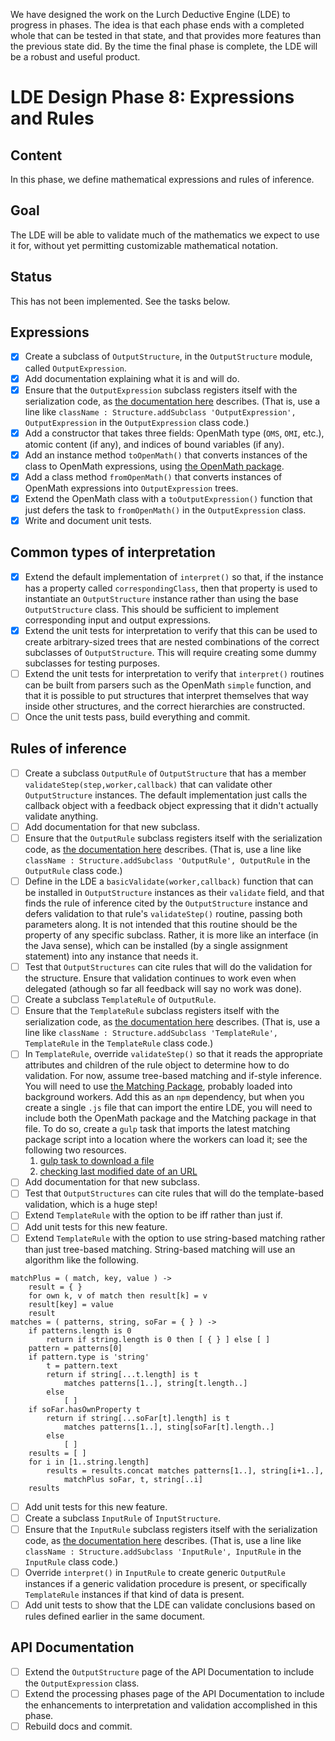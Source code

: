 
We have designed the work on the Lurch Deductive Engine (LDE) to progress in
phases.  The idea is that each phase ends with a completed whole that can be
tested in that state, and that provides more features than the previous
state did.  By the time the final phase is complete, the LDE will be a
robust and useful product.

# LDE Design Phase 8: Expressions and Rules

## Content

In this phase, we define mathematical expressions and rules of inference.

## Goal

The LDE will be able to validate much of the mathematics we expect to use it
for, without yet permitting customizable mathematical notation.

## Status

This has not been implemented.  See the tasks below.

## Expressions

 * [x] Create a subclass of `OutputStructure`, in the `OutputStructure`
   module, called `OutputExpression`.
 * [x] Add documentation explaining what it is and will do.
 * [x] Ensure that the `OutputExpression` subclass registers itself with the
   serialization code, as
   [the documentation here](https://github.com/lurchmath/lde/blob/master/src/structure.litcoffee#registering-class-names)
   describes.  (That is, use a line like
   `className : Structure.addSubclass 'OutputExpression', OutputExpression`
   in the `OutputExpression` class code.)
 * [x] Add a constructor that takes three fields: OpenMath type (`OMS`,
   `OMI`, etc.), atomic content (if any), and indices of bound variables (if
   any).
 * [x] Add an instance method `toOpenMath()` that converts instances of
   the class to OpenMath expressions, using
   [the OpenMath package](https://github.com/lurchmath/openmath-js).
 * [x] Add a class method `fromOpenMath()` that converts instances of
   OpenMath expressions into `OutputExpression` trees.
 * [x] Extend the OpenMath class with a `toOutputExpression()` function that
   just defers the task to `fromOpenMath()` in the `OutputExpression` class.
 * [x] Write and document unit tests.

## Common types of interpretation

 * [x] Extend the default implementation of `interpret()` so that, if the
   instance has a property called `correspondingClass`, then that property
   is used to instantiate an `OutputStructure` instance rather than using
   the base `OutputStructure` class.  This should be sufficient to implement
   corresponding input and output expressions.
 * [x] Extend the unit tests for interpretation to verify that this can be
   used to create arbitrary-sized trees that are nested combinations of the
   correct subclasses of `OutputStructure`.  This will require creating some
   dummy subclasses for testing purposes.
 * [ ] Extend the unit tests for interpretation to verify that `interpret()`
   routines can be built from parsers such as the OpenMath `simple`
   function, and that it is possible to put structures that interpret
   themselves that way inside other structures, and the correct hierarchies
   are constructed.
 * [ ] Once the unit tests pass, build everything and commit.

## Rules of inference

 * [ ] Create a subclass `OutputRule` of `OutputStructure` that has
   a member `validateStep(step,worker,callback)` that can validate other
   `OutputStructure` instances.  The default implementation just calls the
   callback object with a feedback object expressing that it didn't
   actually validate anything.
 * [ ] Add documentation for that new subclass.
 * [ ] Ensure that the `OutputRule` subclass registers itself with the
   serialization code, as
   [the documentation here](https://github.com/lurchmath/lde/blob/master/src/structure.litcoffee#registering-class-names)
   describes.  (That is, use a line like
   `className : Structure.addSubclass 'OutputRule', OutputRule` in the
   `OutputRule` class code.)
 * [ ] Define in the LDE a `basicValidate(worker,callback)` function that
   can be installed in `OutputStructure` instances as their `validate`
   field, and that finds the rule of inference cited by the
   `OutputStructure` instance and defers validation to that rule's
   `validateStep()` routine, passing both parameters along.  It is not
   intended that this routine should be the property of any specific
   subclass.  Rather, it is more like an interface (in the Java sense),
   which can be installed (by a single assignment statement) into any
   instance that needs it.
 * [ ] Test that `OutputStructures` can cite rules that will do the
   validation for the structure.  Ensure that validation continues to work
   even when delegated (athough so far all feedback will say no work was
   done).
 * [ ] Create a subclass `TemplateRule` of `OutputRule`.
 * [ ] Ensure that the `TemplateRule` subclass registers itself with the
   serialization code, as
   [the documentation here](https://github.com/lurchmath/lde/blob/master/src/structure.litcoffee#registering-class-names)
   describes.  (That is, use a line like
   `className : Structure.addSubclass 'TemplateRule', TemplateRule` in the
   `TemplateRule` class code.)
 * [ ] In `TemplateRule`, override `validateStep()` so that it reads the
   appropriate attributes and children of the rule object to determine how
   to do validation.  For now, assume tree-based matching and if-style
   inference.  You will need to use
   [the Matching Package](https://github.com/lurchmath/first-order-matching),
   probably loaded into background workers.  Add this as an `npm`
   dependency, but when you create a single `.js` file that can import the
   entire LDE, you will need to include both the OpenMath package and the
   Matching package in that file.  To do so, create a `gulp` task that
   imports the latest matching package script into a location where the
   workers can load it; see the following two resources.
    1. [gulp task to download a file](https://github.com/gulpjs/plugins/issues/88#issuecomment-42171336)
    1. [checking last modified date of an URL](https://stackoverflow.com/questions/5922842/getting-http-headers-with-node-js)
 * [ ] Add documentation for that new subclass.
 * [ ] Test that `OutputStructures` can cite rules that will do the
   template-based validation, which is a huge step!
 * [ ] Extend `TemplateRule` with the option to be iff rather than just if.
 * [ ] Add unit tests for this new feature.
 * [ ] Extend `TemplateRule` with the option to use string-based matching
   rather than just tree-based matching.  String-based matching will use an
   algorithm like the following.
```
matchPlus = ( match, key, value ) ->
    result = { }
    for own k, v of match then result[k] = v
    result[key] = value
    result
matches = ( patterns, string, soFar = { } ) ->
    if patterns.length is 0
        return if string.length is 0 then [ { } ] else [ ]
    pattern = patterns[0]
    if pattern.type is 'string'
        t = pattern.text
        return if string[...t.length] is t
            matches patterns[1..], string[t.length..]
        else
            [ ]
    if soFar.hasOwnProperty t
        return if string[...soFar[t].length] is t
            matches patterns[1..], sting[soFar[t].length..]
        else
            [ ]
    results = [ ]
    for i in [1..string.length]
        results = results.concat matches patterns[1..], string[i+1..],
            matchPlus soFar, t, string[..i]
    results
```
 * [ ] Add unit tests for this new feature.
 * [ ] Create a subclass `InputRule` of `InputStructure`.
 * [ ] Ensure that the `InputRule` subclass registers itself with the
   serialization code, as
   [the documentation here](https://github.com/lurchmath/lde/blob/master/src/structure.litcoffee#registering-class-names)
   describes.  (That is, use a line like
   `className : Structure.addSubclass 'InputRule', InputRule` in the
   `InputRule` class code.)
 * [ ] Override `interpret()` in `InputRule` to create generic `OutputRule`
   instances if a generic validation procedure is present, or specifically
   `TemplateRule` instances if that kind of data is present.
 * [ ] Add unit tests to show that the LDE can validate conclusions based on
   rules defined earlier in the same document.

## API Documentation

 * [ ] Extend the `OutputStructure` page of the API Documentation to include
   the `OutputExpression` class.
 * [ ] Extend the processing phases page of the API Documentation to include
   the enhancements to interpretation and validation accomplished in this
   phase.
 * [ ] Rebuild docs and commit.
